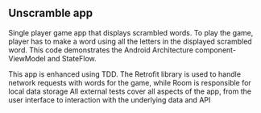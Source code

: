 ## Unscramble app
Single player game app that displays scrambled words. To play the game, player has to make a word using all the letters in the displayed scrambled word. This code demonstrates the Android Architecture component- ViewModel and StateFlow.

This app is enhanced using TDD. The Retrofit library is used to handle network requests with words for the game, while Room is responsible for local data storage All external tests cover all aspects of the app, from the user interface to interaction with the underlying data and API
